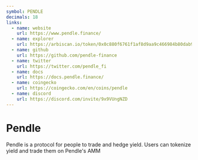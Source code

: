 ```yaml
---
symbol: PENDLE
decimals: 18
links:
  - name: website
    url: https://www.pendle.finance/
  - name: explorer
    url: https://arbiscan.io/token/0x0c880f6761f1af8d9aa9c466984b80dab9a8c9e8
  - name: github
    url: https://github.com/pendle-finance
  - name: twitter
    url: https://twitter.com/pendle_fi
  - name: docs
    url: https://docs.pendle.finance/
  - name: coingecko
    url: https://coingecko.com/en/coins/pendle
  - name: discord
    url: https://discord.com/invite/9x9VUngNZD
---
```


# Pendle

Pendle is a protocol for people to trade and hedge yield. Users can tokenize yield and trade them on Pendle's AMM
